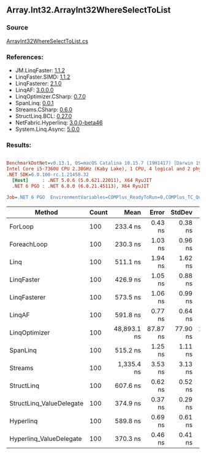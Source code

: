 ﻿## Array.Int32.ArrayInt32WhereSelectToList

### Source
[ArrayInt32WhereSelectToList.cs](../LinqBenchmarks/Array/Int32/ArrayInt32WhereSelectToList.cs)

### References:
- JM.LinqFaster: [1.1.2](https://www.nuget.org/packages/JM.LinqFaster/1.1.2)
- LinqFaster.SIMD: [1.1.2](https://www.nuget.org/packages/LinqFaster.SIMD/1.0.3)
- LinqFasterer: [2.1.0](https://www.nuget.org/packages/LinqFasterer/2.1.0)
- LinqAF: [3.0.0.0](https://www.nuget.org/packages/LinqAF/3.0.0.0)
- LinqOptimizer.CSharp: [0.7.0](https://www.nuget.org/packages/LinqOptimizer.CSharp/0.7.0)
- SpanLinq: [0.0.1](https://www.nuget.org/packages/SpanLinq/0.0.1)
- Streams.CSharp: [0.6.0](https://www.nuget.org/packages/Streams.CSharp/0.6.0)
- StructLinq.BCL: [0.27.0](https://www.nuget.org/packages/StructLinq/0.27.0)
- NetFabric.Hyperlinq: [3.0.0-beta46](https://www.nuget.org/packages/NetFabric.Hyperlinq/3.0.0-beta46)
- System.Linq.Async: [5.0.0](https://www.nuget.org/packages/System.Linq.Async/5.0.0)

### Results:
``` ini

BenchmarkDotNet=v0.13.1, OS=macOS Catalina 10.15.7 (19H1417) [Darwin 19.6.0]
Intel Core i5-7360U CPU 2.30GHz (Kaby Lake), 1 CPU, 4 logical and 2 physical cores
.NET SDK=6.0.100-rc.1.21458.32
  [Host]     : .NET 5.0.6 (5.0.621.22011), X64 RyuJIT
  .NET 6 PGO : .NET 6.0.0 (6.0.21.45113), X64 RyuJIT

Job=.NET 6 PGO  EnvironmentVariables=COMPlus_ReadyToRun=0,COMPlus_TC_QuickJitForLoops=1,COMPlus_TieredPGO=1  Runtime=.NET 6.0  

```
|                   Method | Count |        Mean |    Error |   StdDev |          Ratio | RatioSD |   Gen 0 | Allocated |
|------------------------- |------ |------------:|---------:|---------:|---------------:|--------:|--------:|----------:|
|                  ForLoop |   100 |    233.4 ns |  0.43 ns |  0.38 ns |       baseline |         |  0.3095 |     648 B |
|              ForeachLoop |   100 |    230.3 ns |  1.03 ns |  0.96 ns |   1.01x faster |   0.00x |  0.3097 |     648 B |
|                     Linq |   100 |    511.1 ns |  1.94 ns |  1.62 ns |   2.19x slower |   0.01x |  0.3595 |     752 B |
|               LinqFaster |   100 |    426.9 ns |  1.05 ns |  0.88 ns |   1.83x slower |   0.01x |  0.4473 |     936 B |
|             LinqFasterer |   100 |    573.5 ns |  1.06 ns |  0.99 ns |   2.46x slower |   0.01x |  0.6113 |   1,280 B |
|                   LinqAF |   100 |    591.8 ns |  0.77 ns |  0.64 ns |   2.54x slower |   0.01x |  0.3090 |     648 B |
|            LinqOptimizer |   100 | 48,893.1 ns | 87.87 ns | 77.90 ns | 209.46x slower |   0.43x | 14.6484 |  30,760 B |
|                 SpanLinq |   100 |    515.2 ns |  1.25 ns |  1.11 ns |   2.21x slower |   0.01x |  0.3090 |     648 B |
|                  Streams |   100 |  1,335.4 ns |  3.53 ns |  3.13 ns |   5.72x slower |   0.02x |  0.5684 |   1,192 B |
|               StructLinq |   100 |    607.6 ns |  0.62 ns |  0.52 ns |   2.60x slower |   0.01x |  0.1755 |     368 B |
| StructLinq_ValueDelegate |   100 |    374.9 ns |  0.37 ns |  0.29 ns |   1.61x slower |   0.00x |  0.1297 |     272 B |
|                Hyperlinq |   100 |    589.8 ns |  0.69 ns |  0.61 ns |   2.53x slower |   0.00x |  0.1297 |     272 B |
|  Hyperlinq_ValueDelegate |   100 |    370.3 ns |  0.46 ns |  0.41 ns |   1.59x slower |   0.00x |  0.1297 |     272 B |
